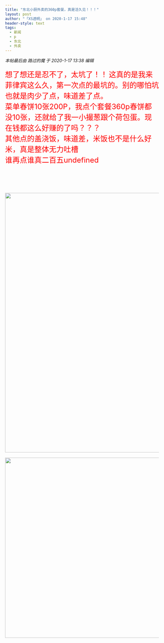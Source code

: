 ```yaml
---
title: "东北小厨外卖的360p套餐，真是活久见！！！"
layout: post
author: "「XS透明」 on 2020-1-17 15:48"
header-style: text
tags:
  - 新闻
  - p
  - 东北
  - 外卖
---
```


<head></head>
<body>
 <i class="pstatus"> 本帖最后由 路过的魔 于 2020-1-17 13:38 编辑 </i>
 <br> 
 <br> 
 <font size="5"><font color="#878787"><font face="Tahoma, &amp;quot;"><font color="#ff0000">想了想还是忍不了，太坑了！！</font></font></font></font>
 <font size="5"><font color="#878787"><font face="Tahoma, &amp;quot;"><font color="#ff0000">这真的是我来菲律宾这么久，第一次点的最坑的。别的哪怕坑也就是肉少了点，味道差了点。</font></font></font></font>
 <br> 
 <font size="5"><font color="#878787"><font face="Tahoma, &amp;quot;"><font color="#ff0000">菜单春饼10张200P，我点个套餐360p春饼都没10张，还就给了我一小撮葱跟个荷包蛋。现在钱都这么好赚的了吗？？？</font></font></font></font>
 <br> 
 <font size="5"><font color="#878787"><font face="Tahoma, &amp;quot;"><font color="#ff0000">其他点的盖浇饭，味道差，米饭也不是什么好米，真是整体无力吐槽</font></font></font></font>
 <br> 
 <font size="5"><font color="#878787"><font face="Tahoma, &amp;quot;"><font color="#ff0000">谁再点谁真二百五undefined</font></font></font></font>
 <br> 
 <font size="5"><font color="#878787"><font face="Tahoma, &amp;quot;"><font color="#ff0000"><br> </font></font></font></font>
 <br> 
 <font size="5"><font color="#878787"><font face="Tahoma, &amp;quot;"><font color="#ff0000"><br> </font></font></font></font>
 <br> 
 <ignore_js_op> 
  <img aid="1327972" src="https://bbs.boniu123.cc/data/attachment/forum/202001/17/133103n1vapvv8z57zac11.jpg" zoomfile="data/attachment/forum/202001/17/133103n1vapvv8z57zac11.jpg" file="data/attachment/forum/202001/17/133103n1vapvv8z57zac11.jpg" width="850" inpost="1"> 
  <div class="tip tip_4 aimg_tip" id="aimg_1327972_menu" style="position: absolute; display: none" disautofocus="true"> 
   <div class="xs0"> 
    <p><strong>photo_2020-01-17_13-17-32.jpg</strong> <em class="xg1">(348.09 KB, 下载次数: 0)</em></p> 
    <p> <a href="forum.php?mod=attachment&amp;aid=MTMyNzk3Mnw2MDg2YzZlMHwxNTc5MjQ3MzkyfDB8NTUyOTY5&amp;nothumb=yes" target="_blank">下载附件</a> &nbsp;<a href="javascript:;" onclick="showWindow(this.id, this.getAttribute('url'), 'get', 0);" id="savephoto_1327972" url="home.php?mod=spacecp&amp;ac=album&amp;op=saveforumphoto&amp;aid=1327972&amp;handlekey=savephoto_1327972">保存到相册</a> </p> 
    <p class="xg1 y"><span title="2020-1-17 13:31">2&nbsp;小时前</span> 上传</p> 
   </div> 
   <div class="tip_horn"></div> 
  </div> 
 </ignore_js_op> 
 <br> 
 <br> 
 <ignore_js_op> 
  <img aid="1327973" src="https://bbs.boniu123.cc/data/attachment/forum/202001/17/133103ba8h33jbyzjbyj44.jpg" zoomfile="data/attachment/forum/202001/17/133103ba8h33jbyzjbyj44.jpg" file="data/attachment/forum/202001/17/133103ba8h33jbyzjbyj44.jpg" width="590" inpost="1"> 
  <div class="tip tip_4 aimg_tip" id="aimg_1327973_menu" style="position: absolute; display: none" disautofocus="true"> 
   <div class="xs0"> 
    <p><strong>photo_2020-01-08_11-44-50.jpg</strong> <em class="xg1">(127.09 KB, 下载次数: 0)</em></p> 
    <p> <a href="forum.php?mod=attachment&amp;aid=MTMyNzk3M3xjYmJlMDk0Y3wxNTc5MjQ3MzkyfDB8NTUyOTY5&amp;nothumb=yes" target="_blank">下载附件</a> &nbsp;<a href="javascript:;" onclick="showWindow(this.id, this.getAttribute('url'), 'get', 0);" id="savephoto_1327973" url="home.php?mod=spacecp&amp;ac=album&amp;op=saveforumphoto&amp;aid=1327973&amp;handlekey=savephoto_1327973">保存到相册</a> </p> 
    <p class="xg1 y"><span title="2020-1-17 13:31">2&nbsp;小时前</span> 上传</p> 
   </div> 
   <div class="tip_horn"></div> 
  </div> 
 </ignore_js_op> 
 <br>
</body>


